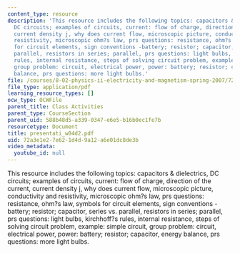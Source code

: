 ```yaml
---
content_type: resource
description: 'This resource includes the following topics: capacitors & dielectrics,
  DC circuits; examples of circuits, current: flow of charge, direction of the current,
  current density j, why does current flow, microscopic picture, conductivity and
  resistivity, microscopic ohm?s law, prs questions: resistance, ohm?s law, symbols
  for circuit elements, sign conventions -battery; resistor; capacitor, series vs.
  parallel, resistors in series; parallel, prs questions: light bulbs, kirchhoff?s
  rules, internal resistance, steps of solving circuit problem, example: simple circuit,
  group problem: circuit, electrical power, power: battery; resistor; capacitor, energy
  balance, prs questions: more light bulbs.'
file: /courses/8-02-physics-ii-electricity-and-magnetism-spring-2007/72a3e1e27e621d4d9a12a6e01dc8de3b_presentati_w04d2.pdf
file_type: application/pdf
learning_resource_types: []
ocw_type: OCWFile
parent_title: Class Activities
parent_type: CourseSection
parent_uid: 588b48d5-a339-0347-e6e5-b16b0ec1fe7b
resourcetype: Document
title: presentati_w04d2.pdf
uid: 72a3e1e2-7e62-1d4d-9a12-a6e01dc8de3b
video_metadata:
  youtube_id: null
---
```

This resource includes the following topics: capacitors & dielectrics, DC circuits; examples of circuits, current: flow of charge, direction of the current, current density j, why does current flow, microscopic picture, conductivity and resistivity, microscopic ohm?s law, prs questions: resistance, ohm?s law, symbols for circuit elements, sign conventions -battery; resistor; capacitor, series vs. parallel, resistors in series; parallel, prs questions: light bulbs, kirchhoff?s rules, internal resistance, steps of solving circuit problem, example: simple circuit, group problem: circuit, electrical power, power: battery; resistor; capacitor, energy balance, prs questions: more light bulbs.

